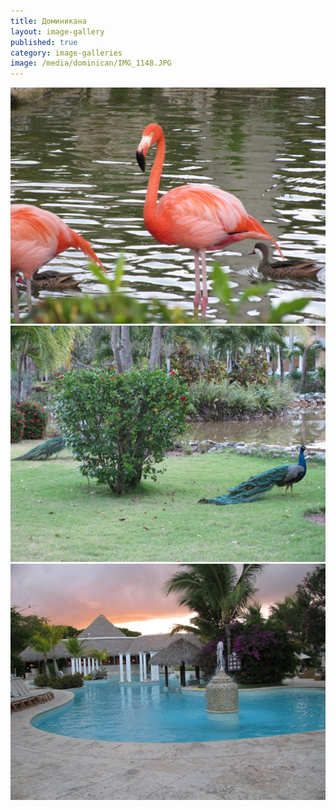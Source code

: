 ```yaml
---
title: Доминикана
layout: image-gallery
published: true
category: image-galleries
image: /media/dominican/IMG_1148.JPG
---
```


![Доминикана](/media/dominican/IMG_0907.JPG)
![Доминикана](/media/dominican/IMG_1151.JPG)
![Доминикана](/media/dominican/IMG_1148.JPG)